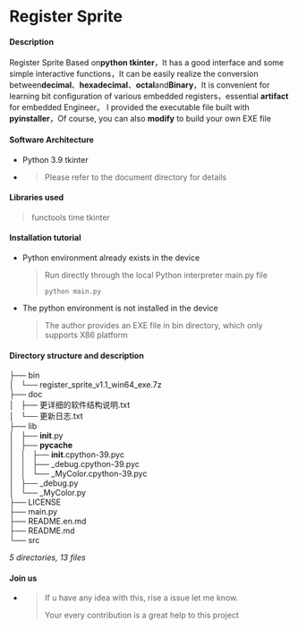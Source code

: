 # Register Sprite

#### Description
Register Sprite Based on**python tkinter**，It has a good interface and some simple interactive functions，It can be easily realize the conversion between**decimal**、**hexadecimal**、**octal**and**Binary**，It is convenient for learning bit configuration of various embedded registers，essential **artifact** for embedded Engineer。
I provided the executable file built with **pyinstaller**，Of course, you can also **modify** to build your own EXE file

#### Software Architecture
* Python 3.9 tkinter

* > Please refer to the document directory for details

#### Libraries used
> functools
> time
> tkinter

#### Installation tutorial

* Python environment already exists in the device
  
    > Run directly through the local Python interpreter main.py file
    >
    > `python main.py `
    
* The python environment is not installed in the device
  
    > The author provides an EXE file in bin directory, which only supports X86 platform

#### Directory structure and description

├── bin		<br>
│   └── register_sprite_v1.1_win64_exe.7z		<br>
├── doc		<br>
│   ├── 更详细的软件结构说明.txt		<br>
│   └── 更新日志.txt		<br>
├── lib		<br>
│   ├── __init__.py		<br>
│   ├── __pycache__		<br>
│   │   ├── __init__.cpython-39.pyc		<br>
│   │   ├── _debug.cpython-39.pyc		<br>
│   │   └── _MyColor.cpython-39.pyc		<br>
│   ├── _debug.py		<br>
│   └── _MyColor.py		<br>
├── LICENSE		<br>
├── main.py		<br>
├── README.en.md		<br>
├── README.md		<br>
└── src		<br>

*5 directories, 13 files*


#### Join us

* > If u have any idea with this, rise a issue let me know.
  >
  > Your every contribution is a great help to this project
